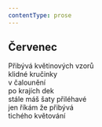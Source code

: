```yaml
---
contentType: prose
---
```


## Červenec

Přibývá květinových vzorů  
klidné kručinky  
v čalounění  
po krajích dek  
stále máš šaty přiléhavé  
jen říkám že přibývá  
tichého květování
